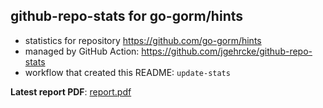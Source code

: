 ## github-repo-stats for go-gorm/hints

- statistics for repository https://github.com/go-gorm/hints
- managed by GitHub Action: https://github.com/jgehrcke/github-repo-stats
- workflow that created this README: `update-stats`

**Latest report PDF**: [report.pdf](https://github.com/go-gorm/stats/raw/master/go-gorm/hints/latest-report/report.pdf)

